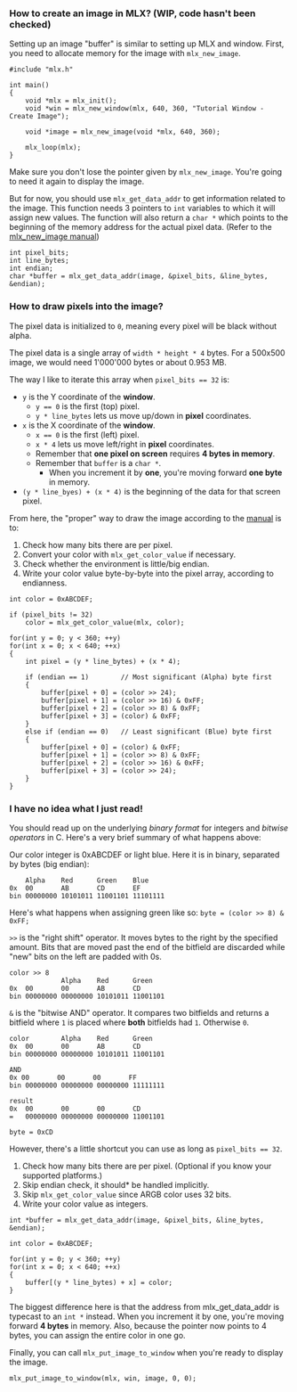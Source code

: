 ### How to create an image in MLX? (WIP, code hasn't been checked)
Setting up an image "buffer" is similar to setting up MLX and window. First, you need to allocate memory for the image with `mlx_new_image`.
```
#include "mlx.h"

int main()
{
    void *mlx = mlx_init();
    void *win = mlx_new_window(mlx, 640, 360, "Tutorial Window - Create Image");

    void *image = mlx_new_image(void *mlx, 640, 360);

    mlx_loop(mlx);
}
```

Make sure you don't lose the pointer given by `mlx_new_image`. You're going to need it again to display the image.

But for now, you should use `mlx_get_data_addr` to get information related to the image. This function needs 3 pointers to `int` variables to which it will assign new values. The function will also return a `char *` which points to the beginning of the memory address for the actual pixel data. (Refer to the [mlx_new_image manual](mlx_new_image.md))
```
int pixel_bits;
int line_bytes;
int endian;
char *buffer = mlx_get_data_addr(image, &pixel_bits, &line_bytes, &endian);
```

### How to draw pixels into the image?

The pixel data is initialized to `0`, meaning every pixel will be black without alpha.

The pixel data is a single array of `width * height * 4` bytes. For a 500x500 image, we would need 1'000'000 bytes or about 0.953 MB.

The way I like to iterate this array when `pixel_bits == 32` is:
- `y` is the Y coordinate of the **window**.
  - `y == 0` is the first (top) pixel.
  - `y * line_bytes` lets us move up/down in **pixel** coordinates.
- `x` is the X coordinate of the **window**.
  - `x == 0` is the first (left) pixel.
  - `x * 4` lets us move left/right in **pixel** coordinates.
  - Remember that **one pixel on screen** requires **4 bytes in memory**.
  - Remember that `buffer` is a `char *`.
    - When you increment it by **one**, you're moving forward **one byte** in memory.
- `(y * line_byes) + (x * 4)` is the beginning of the data for that screen pixel.

From here, the "proper" way to draw the image according to the [manual](mlx_new_image.md) is to:
1. Check how many bits there are per pixel.
2. Convert your color with `mlx_get_color_value` if necessary.
3. Check whether the environment is little/big endian.
4. Write your color value byte-by-byte into the pixel array, according to endianness.

```
int color = 0xABCDEF;

if (pixel_bits != 32)
    color = mlx_get_color_value(mlx, color);

for(int y = 0; y < 360; ++y)
for(int x = 0; x < 640; ++x)
{
    int pixel = (y * line_bytes) + (x * 4);

    if (endian == 1)        // Most significant (Alpha) byte first
    {
        buffer[pixel + 0] = (color >> 24);
        buffer[pixel + 1] = (color >> 16) & 0xFF;
        buffer[pixel + 2] = (color >> 8) & 0xFF;
        buffer[pixel + 3] = (color) & 0xFF;
    }
    else if (endian == 0)   // Least significant (Blue) byte first
    {
        buffer[pixel + 0] = (color) & 0xFF;
        buffer[pixel + 1] = (color >> 8) & 0xFF;
        buffer[pixel + 2] = (color >> 16) & 0xFF;
        buffer[pixel + 3] = (color >> 24);
    }
}
```
### I have no idea what I just read!
You should read up on the underlying *binary format* for integers and *bitwise operators* in C. Here's a very brief summary of what happens above:

Our color integer is 0xABCDEF or light blue. Here it is in binary, separated by bytes (big endian):
```
    Alpha    Red      Green    Blue
0x  00       AB       CD       EF
bin 00000000 10101011 11001101 11101111
```

Here's what happens when assigning green like so: `byte = (color >> 8) & 0xFF;`

`>>` is the "right shift" operator. It moves bytes to the right by the specified amount. Bits that are moved past the end of the bitfield are discarded while "new" bits on the left are padded with 0s.
```
color >> 8
             Alpha    Red      Green
0x  00       00       AB       CD
bin 00000000 00000000 10101011 11001101
```

`&` is the "bitwise AND" operator. It compares two bitfields and returns a bitfield where `1` is placed where **both** bitfields had `1`. Otherwise `0`.
```
color        Alpha    Red      Green
0x  00       00       AB       CD
bin 00000000 00000000 10101011 11001101

AND
0x 00       00       00       FF
bin 00000000 00000000 00000000 11111111

result
0x  00       00       00       CD
=   00000000 00000000 00000000 11001101
```

```byte = 0xCD```

However, there's a little shortcut you can use as long as `pixel_bits == 32`.
1. Check how many bits there are per pixel. (Optional if you know your supported platforms.)
2. Skip endian check, it should* be handled implicitly.
3. Skip `mlx_get_color_value` since ARGB color uses 32 bits.
4. Write your color value as integers.

```
int *buffer = mlx_get_data_addr(image, &pixel_bits, &line_bytes, &endian);

int color = 0xABCDEF;

for(int y = 0; y < 360; ++y)
for(int x = 0; x < 640; ++x)
{
    buffer[(y * line_bytes) + x] = color;
}
```
The biggest difference here is that the address from mlx_get_data_addr is typecast to an `int *` instead. When you increment it by one, you're moving forward **4 bytes** in memory. Also, because the pointer now points to 4 bytes, you can assign the entire color in one go.

Finally, you can call `mlx_put_image_to_window` when you're ready to display the image.
```
mlx_put_image_to_window(mlx, win, image, 0, 0);
```
